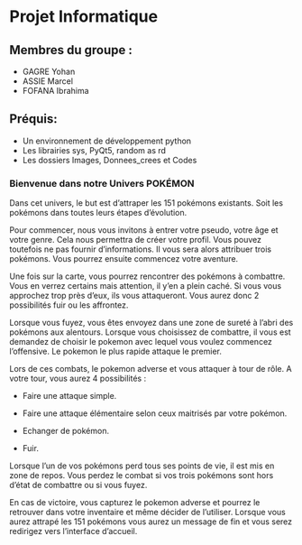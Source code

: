 ﻿# Projet Informatique

## Membres du groupe :

* GAGRE Yohan
* ASSIE Marcel
* FOFANA Ibrahima

## Préquis:

* Un environnement de développement python
* Les librairies sys, PyQt5, random as rd
* Les dossiers Images, Donnees_crees et Codes

### Bienvenue dans notre Univers POKÉMON

Dans cet univers, le but est d’attraper les 151 pokémons existants. Soit les pokémons dans toutes leurs étapes d’évolution.

Pour commencer, nous vous invitons à entrer votre pseudo, votre âge et votre genre. Cela nous permettra de créer votre profil. Vous pouvez toutefois ne pas fournir d’informations. Il vous sera alors attribuer trois pokémons. Vous pourrez ensuite commencez votre aventure.

Une fois sur la carte, vous pourrez rencontrer des pokémons à combattre. Vous en verrez certains mais attention, il y’en a plein caché. Si vous vous approchez trop près d’eux, ils vous attaqueront. Vous aurez donc 2 possibilités fuir ou les affrontez.

Lorsque vous fuyez, vous êtes envoyez dans une zone de sureté à l’abri des pokémons aux alentours. Lorsque vous choisissez de combattre, il vous est demandez de choisir le pokemon avec lequel vous voulez commencez l’offensive. Le pokemon le plus rapide attaque le premier.

Lors de ces combats, le pokemon adverse et vous attaquer à tour de rôle. A votre tour, vous aurez 4 possibilités :

* Faire une attaque simple.

* Faire une attaque élémentaire selon ceux maitrisés par votre pokémon.

* Echanger de pokémon.

* Fuir.


Lorsque l’un de vos pokémons perd tous ses points de vie, il est mis en zone de repos. Vous perdez le combat si vos trois pokémons sont hors d’état de combattre ou si vous fuyez.

En cas de victoire, vous capturez le pokemon adverse et pourrez le retrouver dans votre inventaire et même décider de l’utiliser.
Lorsque vous aurez attrapé les 151 pokémons vous aurez un message de fin et vous serez redirigez vers l’interface d’accueil.





